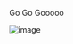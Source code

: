 Go Go Gooooo


![image](https://github.com/user-attachments/assets/6727dff5-73d8-40d3-a2c4-ee1dcc2e1fe2)
